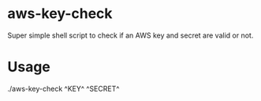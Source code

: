 # aws-key-check
Super simple shell script to check if an AWS key and secret are valid or not.

# Usage
./aws-key-check ^KEY^ ^SECRET^
